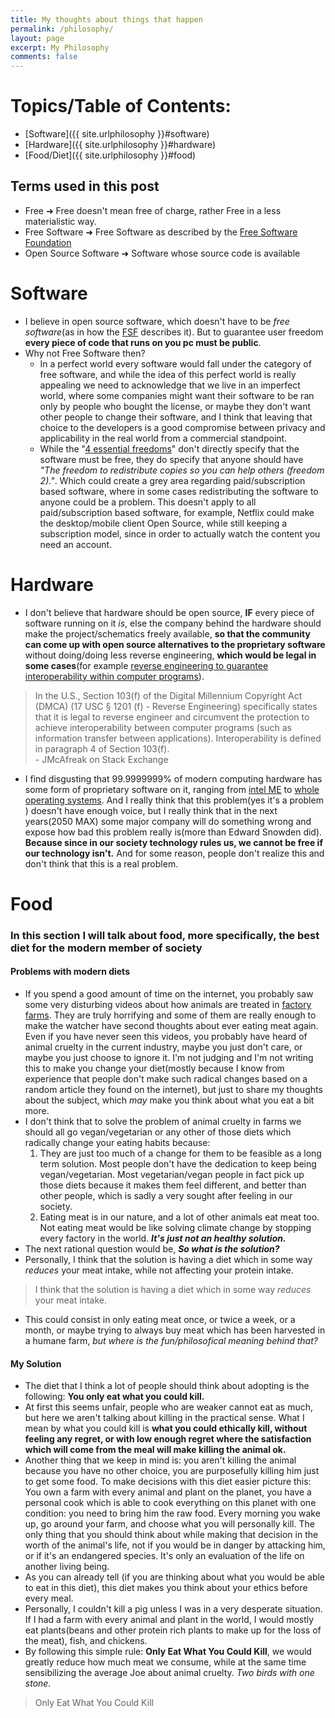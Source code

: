 ```yaml
---
title: My thoughts about things that happen
permalink: /philosophy/
layout: page
excerpt: My Philosophy
comments: false
---
```


# Topics/Table of Contents:
- [Software]({{ site.urlphilosophy }}#software)
- [Hardware]({{ site.urlphilosophy }}#hardware)
- [Food/Diet]({{ site.urlphilosophy }}#food)

## Terms used in this post
- Free ➜ Free doesn't mean free of charge, rather Free in a less materialistic way.
- Free Software ➜ Free Software as described by the [Free Software Foundation](https://www.gnu.org/philosophy/free-sw.html)
- Open Source Software ➜ Software whose source code is available

# Software
- I believe in open source software, which doesn't have to be _free software_(as in how the [FSF](https://www.gnu.org/philosophy/free-sw.html) describes it). But to guarantee user freedom **every piece of code that runs on you pc must be public**.
- Why not Free Software then?
    - In a perfect world every software would fall under the category of free software, and while the idea of this perfect world is really appealing we need to acknowledge that we live in an imperfect world, where some companies might want their software to be ran only by people who bought the license, or maybe they don't want other people to change their software, and I think that leaving that choice to the developers is a good compromise between privacy and applicability in the real world from a commercial standpoint.
    - While the "[4 essential freedoms](https://www.gnu.org/philosophy/free-sw.html#the-four-essential-freedoms)" don't directly specify that the software must be free, they do specify that anyone should have _"The freedom to redistribute copies so you can help others (freedom 2)."_. Which could create a grey area regarding paid/subscription based software, where in some cases redistributing the software to anyone could be a problem. This doesn't apply to all paid/subscription based software, for example, Netflix could make the desktop/mobile client Open Source, while still keeping a subscription model, since in order to actually watch the content you need an account.

# Hardware
- I don't believe that hardware should be open source, **IF** every piece of software running on it _is_, else the company behind the hardware should make the project/schematics freely available, **so that the community can come up with open source alternatives to the proprietary software** without doing/doing less reverse engineering, **which would be legal in some cases**(for example [reverse engineering to guarantee interoperability within computer programs](https://www.law.cornell.edu/uscode/text/17/1201)).

> In the U.S., Section 103(f) of the Digital Millennium Copyright Act (DMCA) (17 USC § 1201 (f) - Reverse Engineering) specifically states that it is legal to reverse engineer and circumvent the protection to achieve interoperability between computer programs (such as information transfer between applications). Interoperability is defined in paragraph 4 of Section 103(f).  
> \- JMcAfreak on Stack Exchange

- I find disgusting that 99.9999999% of modern computing hardware has some form of proprietary software on it, ranging from [intel ME](https://www.wired.com/story/intel-management-engine-vulnerabilities-pcs-servers-iot/) to [whole operating systems](https://www.microsoft.com/en-us/windows/). And I really think that this problem(yes it's a problem ) doesn't have enough voice, but I really think that in the next years(2050 MAX) some major company will do something wrong and expose how bad this problem really is(more than Edward Snowden did). **Because since in our society technology rules us, we cannot be free if our technology isn't.** And for some reason, people don't realize this and don't think that this is a real problem.  

# Food
### In this section I will talk about food, more specifically, the best diet for the modern member of society

#### Problems with modern diets
- If you spend a good amount of time on the internet, you probably saw some very disturbing videos about how animals are treated in [factory farms](https://sentientmedia.org/factory-farming/). They are truly horrifying and some of them are really enough to make the watcher have second thoughts about ever eating meat again. Even if you have never seen this videos, you probably have heard of animal cruelty in the current industry, maybe you just don't care, or maybe you just choose to ignore it. I'm not judging and I'm not writing this to make you change your diet(mostly because I know from experience that people don't make such radical changes based on a random article they found on the internet), but just to share my thoughts about the subject, which _may_ make you think about what you eat a bit more.  
- I don't think that to solve the problem of animal cruelty in farms we should all go vegan/vegetarian or any other of those diets which radically change your eating habits because:
    1.  They are just too much of a change for them to be feasible as a long term solution. Most people don't have the dedication to keep being vegan/vegetarian. Most vegetarian/vegan people in fact pick up those diets because it makes them feel different, and better than other people, which is sadly a very sought after feeling in our society.  
    2. Eating meat is in our nature, and a lot of other animals eat meat too. Not eating meat would be like solving climate change by stopping every factory in the world. ***It's just not an healthy solution.***
- The next rational question would be, ***So what is the solution?***
- Personally, I think that the solution is having a diet which in some way _reduces_ your meat intake, while not affecting your protein intake.
> I think that the solution is having a diet which in some way _reduces_ your meat intake.
- This could consist in only eating meat once, or twice a week, or a month, or maybe trying to always buy meat which has been harvested in a humane farm, _but where is the fun/philosofical meaning behind that?_

#### My Solution

- The diet that I think a lot of people should think about adopting is the following: **You only eat what you could kill.** 
- At first this seems unfair, people who are weaker cannot eat as much, but here we aren't talking about killing in the practical sense. What I mean by what you could kill is **what you could ethically kill, without feeling any regret, or with low enough regret where the satisfaction which will come from the meal will make killing the animal ok.** 
- Another thing that we keep in mind is: you aren't killing the animal because you have no other choice, you are purposefully killing him just to get some food. To make decisions with this diet easier picture this: You own a farm with every animal and plant on the planet, you have a personal cook which is able to cook everything on this planet with one condition: you need to bring him the raw food. Every morning you wake up, go around your farm, and choose what you will personally kill. The only thing that you should think about while making that decision in the worth of the animal's life, not if you would be in danger by attacking him, or if it's an endangered species. It's only an evaluation of the life on another living being.
- As you can already tell (if you are thinking about what you would be able to eat in this diet), this diet makes you think about your ethics before every meal.
- Personally, I couldn't kill a pig unless I was in a very desperate situation. If I had a farm with every animal and plant in the world, I would mostly eat plants(beans and other protein rich plants to make up for the loss of the meat), fish, and chickens.
- By following this simple rule: **Only Eat What You Could Kill**, we would greatly reduce how much meat we consume, while at the same time sensibilizing the average Joe about animal cruelty. *Two birds with one stone.*
> Only Eat What You Could Kill
